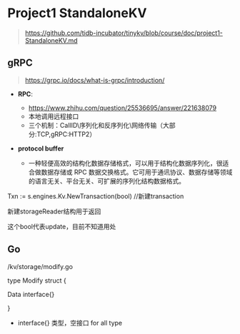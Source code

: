 # Project1 StandaloneKV

> https://github.com/tidb-incubator/tinykv/blob/course/doc/project1-StandaloneKV.md

## gRPC

> https://grpc.io/docs/what-is-grpc/introduction/

+ **RPC**:
  + https://www.zhihu.com/question/25536695/answer/221638079
  + 本地调用远程接口
  + 三个机制：CallID\序列化和反序列化\网络传输（大部分:TCP,gRPC:HTTP2）

+ **protocol buffer**
  + 一种轻便高效的结构化数据存储格式，可以用于结构化数据序列化，很适合做数据存储或 RPC 数据交换格式。它可用于通讯协议、数据存储等领域的语言无关、平台无关、可扩展的序列化结构数据格式。



Txn := s.engines.Kv.NewTransaction(bool) //新建transaction

新建storageReader结构用于返回

这个bool代表update，目前不知道用处

## Go

/kv/storage/modify.go

type Modify struct {

  Data interface{}

}

+ interface{} 类型，空接口 for all type

